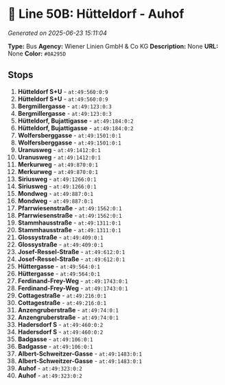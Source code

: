 # 🚌 Line 50B: Hütteldorf - Auhof

*Generated on 2025-06-23 15:11:04*

**Type:** Bus
**Agency:** Wiener Linien GmbH & Co KG
**Description:** None
**URL:** None
**Color:** `#0A295D`

## Stops

1. **Hütteldorf S+U** - `at:49:560:0:9`
2. **Hütteldorf S+U** - `at:49:560:0:9`
3. **Bergmillergasse** - `at:49:123:0:3`
4. **Bergmillergasse** - `at:49:123:0:3`
5. **Hütteldorf, Bujattigasse** - `at:49:184:0:2`
6. **Hütteldorf, Bujattigasse** - `at:49:184:0:2`
7. **Wolfersberggasse** - `at:49:1501:0:1`
8. **Wolfersberggasse** - `at:49:1501:0:1`
9. **Uranusweg** - `at:49:1412:0:1`
10. **Uranusweg** - `at:49:1412:0:1`
11. **Merkurweg** - `at:49:870:0:1`
12. **Merkurweg** - `at:49:870:0:1`
13. **Siriusweg** - `at:49:1266:0:1`
14. **Siriusweg** - `at:49:1266:0:1`
15. **Mondweg** - `at:49:887:0:1`
16. **Mondweg** - `at:49:887:0:1`
17. **Pfarrwiesenstraße** - `at:49:1562:0:1`
18. **Pfarrwiesenstraße** - `at:49:1562:0:1`
19. **Stammhausstraße** - `at:49:1311:0:1`
20. **Stammhausstraße** - `at:49:1311:0:1`
21. **Glossystraße** - `at:49:409:0:1`
22. **Glossystraße** - `at:49:409:0:1`
23. **Josef-Ressel-Straße** - `at:49:612:0:1`
24. **Josef-Ressel-Straße** - `at:49:612:0:1`
25. **Hüttergasse** - `at:49:564:0:1`
26. **Hüttergasse** - `at:49:564:0:1`
27. **Ferdinand-Frey-Weg** - `at:49:1743:0:1`
28. **Ferdinand-Frey-Weg** - `at:49:1743:0:1`
29. **Cottagestraße** - `at:49:216:0:1`
30. **Cottagestraße** - `at:49:216:0:1`
31. **Anzengruberstraße** - `at:49:74:0:1`
32. **Anzengruberstraße** - `at:49:74:0:1`
33. **Hadersdorf S** - `at:49:460:0:2`
34. **Hadersdorf S** - `at:49:460:0:2`
35. **Badgasse** - `at:49:106:0:1`
36. **Badgasse** - `at:49:106:0:1`
37. **Albert-Schweitzer-Gasse** - `at:49:1483:0:1`
38. **Albert-Schweitzer-Gasse** - `at:49:1483:0:1`
39. **Auhof** - `at:49:323:0:2`
40. **Auhof** - `at:49:323:0:2`